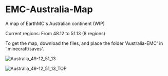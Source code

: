 # EMC-Australia-Map
A map of EarthMC's Australian continent (WIP)

Current regions:
  From 48.12 to 51.13 (8 regions)

To get the map, download the files, and place the folder 'Australia-EMC' in '.minecraft/saves'.

![Australia_49-12_51_13](https://user-images.githubusercontent.com/84342903/181266371-b0bc69db-91a3-46ce-83d9-5b84cef3b84b.png)

![Australia_49-12_51_13_TOP](https://user-images.githubusercontent.com/84342903/181266375-6263c1c7-3c08-4a1b-94bb-2bf57babb04d.png)
